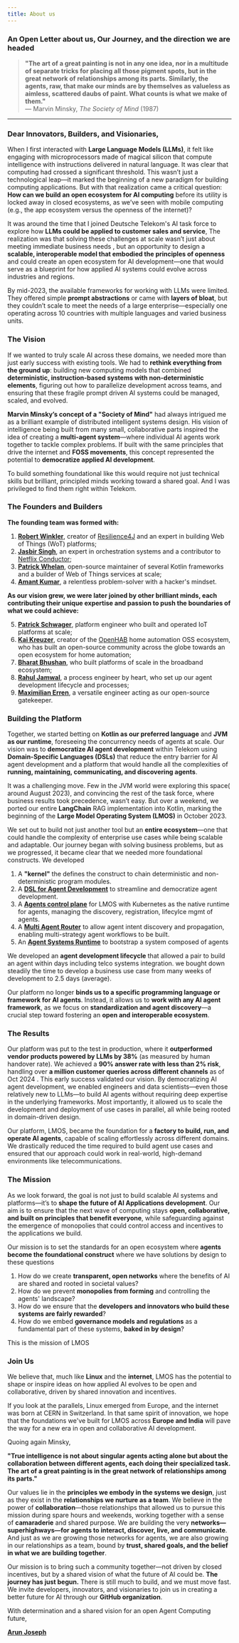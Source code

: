 ```yaml
---
title: About us
---
```


### **An Open Letter about us, Our Journey, and the direction we are headed**

> **"The art of a great painting is not in any one idea, nor in a multitude of separate tricks for placing all those pigment spots, but in the great network of relationships among its parts. Similarly, the agents, raw, that make our minds are by themselves as valueless as aimless, scattered daubs of paint. What counts is what we make of them."**  
> — Marvin Minsky, *The Society of Mind* (1987)

---

### **Dear Innovators, Builders, and Visionaries,**

When I first interacted with **Large Language Models (LLMs)**, it felt like engaging with microprocessors made of magical silicon that compute intelligence with instructions delivered in natural language. It was clear that computing had crossed a significant threshold. This wasn’t just a technological leap—it marked the beginning of a new paradigm for building computing applications. But with that realization came a critical question: **How can we build an open ecosystem for AI computing** before its utility is locked away in closed ecosystems, as we’ve seen with mobile computing (e.g., the app ecosystem versus the openness of the internet)?

It was around the time that I joined Deutsche Telekom's AI task force to explore how **LLMs could be applied to customer sales and service**, The realization was that solving these challenges at scale wasn’t just about meeting immediate business needs , but an opportunity to design a **scalable, interoperable model that embodied the principles of openness** and could create an open ecosystem for AI development—one that would serve as a blueprint for how applied AI systems could evolve across industries and regions.

By mid-2023, the available frameworks for working with LLMs were limited. They offered simple **prompt abstractions** or came with **layers of bloat**, but they couldn’t scale to meet the needs of a large enterprise—especially one operating across 10 countries with multiple languages and varied business units.

### **The Vision**

If we wanted to truly scale AI across these domains, we needed more than just early success with existing tools. We had to **rethink everything from the ground up**: building new computing models that combined **deterministic, instruction-based systems with non-deterministic elements**, figuring out how to parallelize development across teams, and ensuring that these fragile prompt driven AI systems could be managed, scaled, and evolved.

**Marvin Minsky’s concept of a "Society of Mind"** had always intrigued me as a brilliant example of distributed intelligent systems design. His vision of intelligence being built from many small, collaborative parts inspired the idea of creating a **multi-agent system**—where individual AI agents work together to tackle complex problems. If built with the same principles that drive the internet and **FOSS movements**, this concept represented the potential to **democratize applied AI development**.

To build something foundational like this would require not just technical skills but brilliant, principled minds working toward a shared goal. And I was privileged to find them right within Telekom. 

### **The Founders and Builders**


**The founding team was formed with:**

1. [**Robert Winkler**](https://www.linkedin.com/in/robert-winkler-36b69b31a/), creator of [Resilience4J](https://resilience4j.readme.io) and an expert in building Web of Things (WoT) platforms;
2. [**Jasbir Singh**](https://www.linkedin.com/in/jasbir-singh-9135b666/), an expert in orchestration systems and a contributor to [Netflix Conductor](https://github.com/Netflix/conductor);
3. [**Patrick Whelan**](https://www.linkedin.com/in/patrick-whelan-069180b0/), open-source maintainer of several Kotlin frameworks and a builder of Web of Things services at scale;
4. [**Amant Kumar**](https://www.linkedin.com/in/amant-kumar-a7811548/), a relentless problem-solver with a hacker's mindset.

**As our vision grew, we were later joined by other brilliant minds, each contributing their unique expertise and passion to push the boundaries of what we could achieve:**

5. [**Patrick Schwager**](https://link-to-patrick-schwager), platform engineer who built and operated IoT platforms at scale;
6. [**Kai Kreuzer**](https://www.linkedin.com/in/kai-kreuzer-9445294/), creator of the [OpenHAB](http://openHAB.org) home automation OSS ecosystem, who has built an open-source community across the globe towards an open ecosystem for home automation;
7. [**Bharat Bhushan**](https://www.linkedin.com/in/bharat-b-8658b6171/), who built platforms of scale in the broadband ecosystem;
8. [**Rahul Jamwal**](https://www.linkedin.com/in/rahulj111/), a process engineer by heart, who set up our agent development lifecycle and processes;
9. [**Maximilian Erren**](https://www.linkedin.com/in/maximilian-erren-2b3755292/), a versatile engineer acting as our open-source gatekeeper.


### **Building the Platform**

Together, we started betting on **Kotlin as our preferred language** and **JVM as our runtime**, foreseeing the concurrency needs of agents at scale. Our vision was to **democratize AI agent development** within Telekom using **Domain-Specific Languages (DSLs)** that reduce the entry barrier for AI agent development and a platform that would handle all the complexities of **running, maintaining, communicating, and discovering agents**.

It was a challenging move. Few in the JVM world were exploring this space( around August 2023), and convincing the rest of the task force, where business results took precedence, wasn’t easy. But over a weekend, we ported our entire **LangChain** RAG implementation into Kotlin, marking the beginning of the **Large Model Operating System (LMOS)** in October 2023.

We set out to build not just another tool but an **entire ecosystem**—one that could handle the complexity of enterprise use cases while being scalable and adaptable. Our journey began with solving business problems, but as we progressed, it became clear that we needed more foundational constructs.  We developed

1. A **"kernel"** the defines the construct to chain deterministic and non-deterministic program modules.
2. A [**DSL for Agent Development**](https://github.com/lmos-ai/arc) to streamline and democratize agent development.
3. A [**Agents control plane**](https://github.com/lmos-ai/lmos-operator) for LMOS with Kubernetes as the native runtime for agents, managing the discovery, registration, lifecylce mgmt of agents.
4. A [**Multi Agent Router**](https://github.com/lmos-ai/lmos-router) to allow agent intent discovery and propagation, enabling multi-strategy agent workflows to be built.
5. An [**Agent Systems Runtime**](https://github.com/lmos-ai/lmos-runtime) to bootstrap a system composed of agents


We developed an **agent development lifecycle** that allowed a pair to build an agent within days including telco systems integration. we bought down steadily the time to develop a  business use case from many weeks of development to 2.5 days (average).

Our platform no longer **binds us to a specific programming language or framework for AI agents**. Instead, it allows us to **work with any AI agent framework**, as we focus on **standardization and agent discovery**—a crucial step toward fostering an **open and interoperable ecosystem**.

### **The Results**

Our platform was put to the test in production, where it **outperformed vendor products powered by LLMs by 38%** (as measured by human handover rate). We achieved a **90% answer rate with less than 2% risk**, handling over **a million customer queries across different channels** as of Oct 2024 . This early success validated our vision. By democratizing AI agent development, we enabled engineers and data scientists—even those relatively new to LLMs—to build AI agents without requiring deep expertise in the underlying frameworks. Most importantly, it allowed us to scale the development and deployment of use cases in parallel, all while being rooted in domain-driven design.

Our platform, LMOS, became the foundation for a **factory to build, run, and operate AI agents**, capable of scaling effortlessly across different domains. We drastically reduced the time required to build agent use cases and ensured that our approach could work in real-world, high-demand environments like telecommunications.

### **The Mission**

As we look forward, the goal is not just to build scalable AI systems and platforms—it’s to **shape the future of AI Applications development**. Our aim is to ensure that the next wave of computing stays **open, collaborative, and built on principles that benefit everyone**, while safeguarding against the emergence of monopolies that could control access and incentives to the applications we build.

Our mission is to set the standards for an open ecosystem where **agents become the foundational construct** where we have solutions by design to these questions

1. How do we create **transparent, open networks** where the benefits of AI are shared and rooted in societal values?
2. How do we prevent **monopolies from forming** and controlling the agents' landscape?
3. How do we ensure that the **developers and innovators who build these systems are fairly rewarded**?
4. How do we embed **governance models and regulations** as a fundamental part of these systems, **baked in by design**?

This is the mission of LMOS

### **Join Us**

We believe that, much like **Linux** and the **internet**, LMOS has the potential to shape or inspire ideas on  how applied AI evolves to be open and collaborative, driven by shared innovation and incentives.

If you look at the parallels, Linux emerged from Europe, and the internet was born at CERN in Switzerland. In that same spirit of innovation, we hope that the foundations we've built for LMOS across **Europe and India** will pave the way for a new era in open and collaborative AI development.

Quoing again Minsky, 

**"True intelligence is not about singular agents acting alone but about the collaboration between different agents, each doing their specialized task. The art of a great painting is in the great network of relationships among its parts."**

Our values lie in the **principles we embody in the systems we design**, just as they exist in the **relationships we nurture as a team**. We believe in the power of **collaboration**—those relationships that allowed us to pursue this mission during spare hours and weekends, working together with a sense of **camaraderie** and shared purpose. We are building the very **networks—superhighways—for agents to interact, discover, live, and communicate**. And just as we are growing those networks for agents, we are also growing in our relationships as a team, bound by **trust, shared goals, and the belief in what we are building together**.

Our mission is to bring such a community together—not driven by closed incentives, but by a shared vision of what the future of AI could be. **The journey has just begun.** There is still much to build, and we must move fast. We invite developers, innovators, and visionaries to join us in creating a better future for AI through our **GitHub organization**.

With determination and a shared vision for an open Agent Computing future,

[**Arun Joseph**](https://www.linkedin.com/in/arun-joseph-ab47102a/)